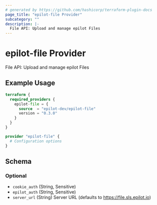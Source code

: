 ```yaml
---
# generated by https://github.com/hashicorp/terraform-plugin-docs
page_title: "epilot-file Provider"
subcategory: ""
description: |-
  File API: Upload and manage epilot Files
---
```


# epilot-file Provider

File API: Upload and manage epilot Files

## Example Usage

```terraform
terraform {
  required_providers {
    epilot-file = {
      source  = "epilot-dev/epilot-file"
      version = "0.3.0"
    }
  }
}

provider "epilot-file" {
  # Configuration options
}
```

<!-- schema generated by tfplugindocs -->
## Schema

### Optional

- `cookie_auth` (String, Sensitive)
- `epilot_auth` (String, Sensitive)
- `server_url` (String) Server URL (defaults to https://file.sls.epilot.io)
